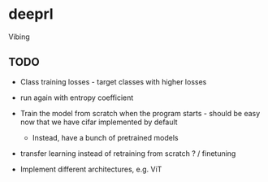 # deeprl
Vibing

## TODO
- Class training losses - target classes with higher losses

- run again with entropy coefficient

- Train the model from scratch when the program starts - should be easy now that we have cifar implemented by default
    - Instead, have a bunch of pretrained models

- transfer learning instead of retraining from scratch ? / finetuning

- Implement different architectures, e.g. ViT